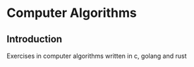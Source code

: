 # Computer Algorithms

## Introduction

Exercises in computer algorithms written in c, golang and rust
